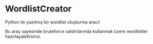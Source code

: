 # WordlistCreator
Python ile yazılmış bir wordlist oluşturma aracı!

Bu araç sayesinde bruteforce saldırılarında kullanmak üzere wordlistler hazırlayabilirsiniz.
